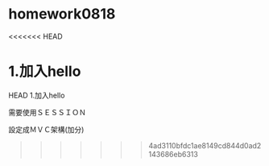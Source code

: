 # homework0818
<<<<<<< HEAD

1.加入hello 
=======
 HEAD
1.加入hello 

需要使用ＳＥＳＳＩＯＮ

設定成ＭＶＣ架構(加分)
>>>>>>> 4ad3110bfdc1ae8149cd844d0ad2143686eb6313

